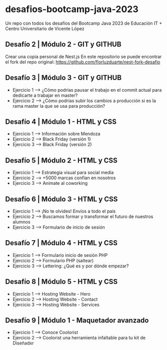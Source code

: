 # desafios-bootcamp-java-2023

Un repo con todos los desafíos del Bootcamp Java 2023 de Educación IT + Centro Universitario de Vicente López

## Desafío 2 | Módulo 2 - GIT y GITHUB

Crear una copia personal de Nest.js
En este repositorio se puede encontrar el fork del repo original: https://github.com/florluzduarte/nest-fork-desafio

## Desafío 3 | Módulo 3 - GIT y GITHUB

- Ejercicio 1 --> ¿Cómo podrías pausar el trabajo en el commit actual para dedicarte a trabajar en master?
- Ejercicio 2 --> ¿Cómo podrías subir los cambios a producción si es la rama master la que se usa para producción?

## Desafío 4 | Módulo 1 - HTML y CSS

- Ejercicio 1 --> Información sobre Mendoza
- Ejercicio 2 --> Black Friday (versión 1)
- Ejercicio 3 --> Black Friday (versión 2)

## Desafío 5 | Módulo 2 - HTML y CSS

- Ejercicio 1 --> Estrategia visual para social media
- Ejercicio 2 --> +5000 marcas confían en nosotros
- Ejercicio 3 --> Animate al coworking

## Desafío 6 | Módulo 3 - HTML y CSS

- Ejercicio 1 --> ¡No te olvides! Envíos a todo el país
- Ejercicio 2 --> Buscamos formar y transformar el futuro de nuestros alumnos
- Ejercicio 3 --> Formulario de inicio de sesión

## Desafío 7 | Módulo 4 - HTML y CSS

- Ejercicio 1 --> Formulario inicio de sesión PHP
- Ejercicio 2 --> Formulario PHP (saltear)
- Ejercicio 3 --> Lettering: ¿Qué es y por dónde empezar?

## Desafío 8 | Módulo 5 - HTML y CSS

- Ejercicio 1 --> Hosting Website - Hero
- Ejercicio 2 --> Hosting Website - Contact
- Ejercicio 3 --> Hosting Website - Services

## Desafío 9 | Módulo 1 - Maquetador avanzado

- Ejercicio 1 --> Conoce Coolorist
- Ejercicio 2 --> Coolorist una herramienta infaltable para tu kit de Diseñadxr

